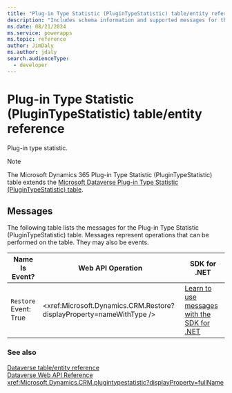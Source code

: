 ```yaml
---
title: "Plug-in Type Statistic (PluginTypeStatistic) table/entity reference (Microsoft Dynamics 365)"
description: "Includes schema information and supported messages for the Plug-in Type Statistic (PluginTypeStatistic) table/entity with Microsoft Dynamics 365."
ms.date: 08/21/2024
ms.service: powerapps
ms.topic: reference
author: JimDaly
ms.author: jdaly
search.audienceType: 
  - developer
---
```


# Plug-in Type Statistic (PluginTypeStatistic) table/entity reference

Plug-in type statistic.

> [!NOTE]
> The Microsoft Dynamics 365 Plug-in Type Statistic (PluginTypeStatistic) table extends the [Microsoft Dataverse Plug-in Type Statistic (PluginTypeStatistic) table](/power-apps/developer/data-platform/reference/entities/plugintypestatistic).


## Messages

The following table lists the messages for the Plug-in Type Statistic (PluginTypeStatistic) table.
Messages represent operations that can be performed on the table. They may also be events.

| Name <br />Is Event? |Web API Operation |SDK for .NET |
| ---- | ----- |----- |
| `Restore`<br />Event: True |<xref:Microsoft.Dynamics.CRM.Restore?displayProperty=nameWithType /> |[Learn to use messages with the SDK for .NET](/power-apps/developer/data-platform/org-service/use-messages)|





### See also

[Dataverse table/entity reference](../about-entity-reference.md)  
[Dataverse Web API Reference](/power-apps/developer/data-platform/webapi/reference/about)   
<xref:Microsoft.Dynamics.CRM.plugintypestatistic?displayProperty=fullName>
